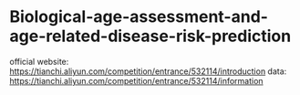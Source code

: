 # Biological-age-assessment-and-age-related-disease-risk-prediction

official website: https://tianchi.aliyun.com/competition/entrance/532114/introduction
data: https://tianchi.aliyun.com/competition/entrance/532114/information
